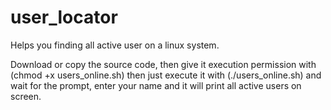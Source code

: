 # user_locator
Helps you finding all active user on a linux system.

Download or copy the source code, then give it execution permission with (chmod +x users_online.sh)
then just execute it with (./users_online.sh) and wait for the prompt, enter your name and it will print all active users on screen.
